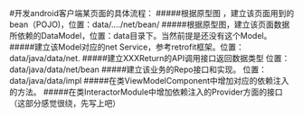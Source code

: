 #开发android客户端某页面的具体流程：
#####根据原型图 ，建立该页面用到的bean（POJO)，位置：data/..../net/bean/
#####根据原型图，建立该页面数据所依赖的DataModel，位置：data目录下。当然前提是还没有这个Model。
#####建立该Model对应的net Service，参考retrofit框架。位置：data/java/data/net.
#####建立XXXReturn的API调用接口返回数据类型 位置： data/java/data/net/bean
#####建立该业务的Repo接口和实现。 位置：data/java/data/impl
#####在类ViewModelComponent中增加对应的依赖注入的方法。
#####在类InteractorModule中增加依赖注入的Provider方面的接口（这部分感觉很绕，先写上吧）
